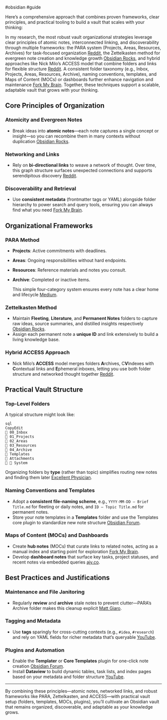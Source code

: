 #obsidian #guide 

Here’s a comprehensive approach that combines proven frameworks, clear principles, and practical tooling to build a vault that scales with your thinking:

In my research, the most robust vault organizational strategies leverage clear principles of atomic notes, interconnected linking, and discoverability through multiple frameworks: the PARA system (Projects, Areas, Resources, Archives) for task-focused organization [Reddit](https://www.reddit.com/r/ObsidianMD/comments/146stww/para_method_in_obsidian_how_to_organize_your/?utm_source=chatgpt.com), the Zettelkasten method for evergreen note creation and knowledge growth [Obsidian Rocks](https://obsidian.rocks/getting-started-with-zettelkasten-in-obsidian/?utm_source=chatgpt.com), and hybrid approaches like Nick Milo’s ACCESS model that combine folders and links for flexible structure [Reddit](https://www.reddit.com/r/ObsidianMD/comments/y0dvec/best_way_to_organise_vaultsnotes/?utm_source=chatgpt.com). A consistent folder taxonomy (e.g., Inbox, Projects, Areas, Resources, Archive), naming conventions, templates, and Maps of Content (MOCs) or dashboards further enhance navigation and maintenance [Fork My Brain](https://notes.nicolevanderhoeven.com/obsidian-playbook/Obsidian%2BWorkflows/Restructuring%2Band%2Borganizing%2Byour%2Bvault?utm_source=chatgpt.com). Together, these techniques support a scalable, adaptable vault that grows with your thinking.

## Core Principles of Organization

### Atomicity and Evergreen Notes

- Break ideas into **atomic notes**—each note captures a single concept or insight—so you can recombine them in many contexts without duplication [Obsidian Rocks](https://obsidian.rocks/getting-started-with-zettelkasten-in-obsidian/?utm_source=chatgpt.com).

### Networking and Links

- Rely on **bi-directional links** to weave a network of thought. Over time, this graph structure surfaces unexpected connections and supports serendipitous discovery [Reddit](https://www.reddit.com/r/ObsidianMD/comments/1gjksk2/about_zettelkasten_and_how_to_organize_the_vault/?utm_source=chatgpt.com).

### Discoverability and Retrieval

- Use **consistent metadata** (frontmatter tags or YAML) alongside folder hierarchy to power search and query tools, ensuring you can always find what you need [Fork My Brain](https://notes.nicolevanderhoeven.com/obsidian-playbook/Obsidian%2BWorkflows/Restructuring%2Band%2Borganizing%2Byour%2Bvault?utm_source=chatgpt.com).

## Organizational Frameworks

### PARA Method

- **Projects**: Active commitments with deadlines.
    
- **Areas**: Ongoing responsibilities without hard endpoints.
    
- **Resources**: Reference materials and notes you consult.
    
- **Archive**: Completed or inactive items.
    
    This simple four-category system ensures every note has a clear home and lifecycle [Medium](https://medium.com/%40lennart.dde/introduction-to-the-para-method-in-obsidian-0bed633430b1?utm_source=chatgpt.com).
    

### Zettelkasten Method

- Maintain **Fleeting**, **Literature**, and **Permanent Notes** folders to capture raw ideas, source summaries, and distilled insights respectively [Obsidian Rocks](https://obsidian.rocks/getting-started-with-zettelkasten-in-obsidian/?utm_source=chatgpt.com).
- Assign each permanent note a **unique ID** and link extensively to build a living knowledge base.

### Hybrid ACCESS Approach

- Nick Milo’s **ACCESS** model merges folders **A**rchives, C**V**Indexes with **C**ontextual links and **E**phemeral inboxes, letting you use both folder structure and networked thought together [Reddit](https://www.reddit.com/r/ObsidianMD/comments/y0dvec/best_way_to_organise_vaultsnotes/?utm_source=chatgpt.com).

## Practical Vault Structure

### Top-Level Folders

A typical structure might look like:

```
sql
CopyEdit
📂 00_Inbox
📂 01_Projects
📂 02_Areas
📂 03_Resources
📂 04_Archive
📂 Templates
📂 Attachments
📂 🔧 System

```

Organizing folders by **type** (rather than topic) simplifies routing new notes and finding them later [Excellent Physician](https://www.excellentphysician.com/post/how-i-organize-my-obsidian-vault?utm_source=chatgpt.com).

### Naming Conventions and Templates

- Adopt a **consistent file-naming scheme**, e.g., `YYYY-MM-DD – Brief Title.md` for fleeting or daily notes, and `ID – Topic Title.md` for permanent notes.
- Store your note templates in a **Templates** folder and use the Templates core plugin to standardize new note structure [Obsidian Forum](https://forum.obsidian.md/t/provide-structure-how-do-you-use-zettelkasten-in-obsidian/35008?utm_source=chatgpt.com).

### Maps of Content (MOCs) and Dashboards

- Create **hub notes** (MOCs) that curate links to related notes, acting as a manual index and starting point for exploration [Fork My Brain](https://notes.nicolevanderhoeven.com/obsidian-playbook/Obsidian%2BWorkflows/Restructuring%2Band%2Borganizing%2Byour%2Bvault?utm_source=chatgpt.com).
- Develop **dashboard notes** that surface key tasks, project statuses, and recent notes via embedded queries [ajy.co](https://ajy.co/how-i-organize-my-notes-in-obsidian-the-jellyfish-vault/?utm_source=chatgpt.com).

## Best Practices and Justifications

### Maintenance and File Janitoring

- Regularly **review** and **archive** stale notes to prevent clutter—PARA’s Archive folder makes this cleanup explicit [Matt Giaro](https://mattgiaro.com/para-obsidian/?utm_source=chatgpt.com).

### Tagging and Metadata

- Use **tags** sparingly for cross-cutting contexts (e.g., `#idea`, `#research`) and rely on YAML fields for richer metadata that’s queryable [YouTube](https://www.youtube.com/watch?v=vAwS-js2iB0&utm_source=chatgpt.com).

### Plugins and Automation

- Enable the **Templater** or **Core Templates** plugin for one-click note creation [Obsidian Forum](https://forum.obsidian.md/t/provide-structure-how-do-you-use-zettelkasten-in-obsidian/35008?utm_source=chatgpt.com).
- Install **Dataview** to build dynamic tables, task lists, and index pages based on your metadata and folder structure [YouTube](https://www.youtube.com/watch?v=vAwS-js2iB0&utm_source=chatgpt.com).

---

By combining these principles—atomic notes, networked links, and robust frameworks like PARA, Zettelkasten, and ACCESS—with practical vault setup (folders, templates, MOCs, plugins), you’ll cultivate an Obsidian vault that remains organized, discoverable, and adaptable as your knowledge grows.